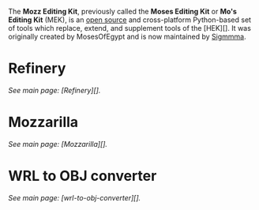 The **Mozz Editing Kit**, previously called the **Moses Editing Kit** or **Mo's Editing Kit** (MEK), is an [open source][mek-repo] and cross-platform Python-based set of tools which replace, extend, and supplement tools of the [HEK][]. It was originally created by MosesOfEgypt and is now maintained by [Sigmmma][].

# Refinery
_See main page: [Refinery][]._

# Mozzarilla
_See main page: [Mozzarilla][]._

# WRL to OBJ converter
_See main page: [wrl-to-obj-converter][]._

<!-- ## MEK Essentials -->

[mek-repo]: https://github.com/Sigmmma/mek
[sigmmma]: https://github.com/Sigmmma
